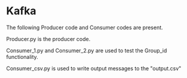 # Kafka

The following Producer code and Consumer codes are present.

Producer.py is the producer code.

Consumer_1.py and Consumer_2.py are used to test the Group_id functionality.

Consumer_csv.py is used to write output messages to the "output.csv"
